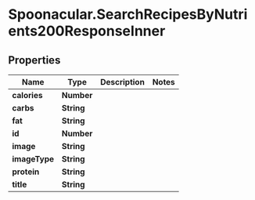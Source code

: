 # Spoonacular.SearchRecipesByNutrients200ResponseInner

## Properties

Name | Type | Description | Notes
------------ | ------------- | ------------- | -------------
**calories** | **Number** |  | 
**carbs** | **String** |  | 
**fat** | **String** |  | 
**id** | **Number** |  | 
**image** | **String** |  | 
**imageType** | **String** |  | 
**protein** | **String** |  | 
**title** | **String** |  | 


